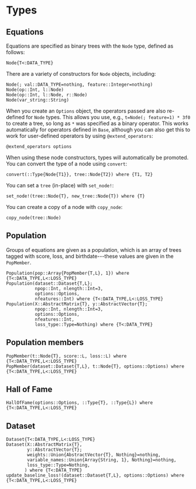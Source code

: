 # Types

## Equations

Equations are specified as binary trees with the `Node` type, defined
as follows:

```@docs
Node{T<:DATA_TYPE}
```

There are a variety of constructors for `Node` objects, including:

```@docs
Node(; val::DATA_TYPE=nothing, feature::Integer=nothing)
Node(op::Int, l::Node)
Node(op::Int, l::Node, r::Node)
Node(var_string::String)
```

When you create an `Options` object, the operators
passed are also re-defined for `Node` types.
This allows you use, e.g., `t=Node(; feature=1) * 3f0` to create a tree, so long as
`*` was specified as a binary operator. This works automatically for
operators defined in `Base`, although you can also get this to work
for user-defined operators by using `@extend_operators`:

```@docs
@extend_operators options
```

When using these node constructors, types will automatically be promoted.
You can convert the type of a node using `convert`:

```@docs
convert(::Type{Node{T1}}, tree::Node{T2}) where {T1, T2}
```

You can set a `tree` (in-place) with `set_node!`:

```@docs
set_node!(tree::Node{T}, new_tree::Node{T}) where {T}
```

You can create a copy of a node with `copy_node`:

```@docs
copy_node(tree::Node)
```

## Population

Groups of equations are given as a population, which is
an array of trees tagged with score, loss, and birthdate---these
values are given in the `PopMember`.

```@docs
Population(pop::Array{PopMember{T,L}, 1}) where {T<:DATA_TYPE,L<:LOSS_TYPE}
Population(dataset::Dataset{T,L};
           npop::Int, nlength::Int=3,
           options::Options,
           nfeatures::Int) where {T<:DATA_TYPE,L<:LOSS_TYPE}
Population(X::AbstractMatrix{T}, y::AbstractVector{T};
           npop::Int, nlength::Int=3,
           options::Options,
           nfeatures::Int,
           loss_type::Type=Nothing) where {T<:DATA_TYPE}
```

## Population members

```@docs
PopMember(t::Node{T}, score::L, loss::L) where {T<:DATA_TYPE,L<:LOSS_TYPE}
PopMember(dataset::Dataset{T,L}, t::Node{T}, options::Options) where {T<:DATA_TYPE,L<:LOSS_TYPE}
```

## Hall of Fame

```@docs
HallOfFame(options::Options, ::Type{T}, ::Type{L}) where {T<:DATA_TYPE,L<:LOSS_TYPE}
```

## Dataset

```@docs
Dataset{T<:DATA_TYPE,L<:LOSS_TYPE}
Dataset(X::AbstractMatrix{T},
        y::AbstractVector{T};
        weights::Union{AbstractVector{T}, Nothing}=nothing,
        variable_names::Union{Array{String, 1}, Nothing}=nothing,
        loss_type::Type=Nothing,
       ) where {T<:DATA_TYPE}
update_baseline_loss!(dataset::Dataset{T,L}, options::Options) where {T<:DATA_TYPE,L<:LOSS_TYPE}
```
